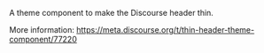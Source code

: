 A theme component to make the Discourse header thin. 

More information: https://meta.discourse.org/t/thin-header-theme-component/77220
